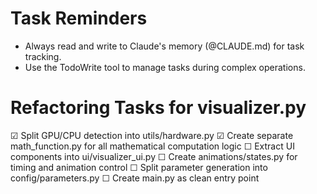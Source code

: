 # Task Reminders

- Always read and write to Claude's memory (@CLAUDE.md) for task tracking.
- Use the TodoWrite tool to manage tasks during complex operations.

# Refactoring Tasks for visualizer.py

☑ Split GPU/CPU detection into utils/hardware.py
☑ Create separate math_function.py for all mathematical computation logic
☐ Extract UI components into ui/visualizer_ui.py
☐ Create animations/states.py for timing and animation control
☐ Split parameter generation into config/parameters.py
☐ Create main.py as clean entry point
